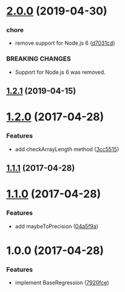 # [2.0.0](https://github.com/mljs/regression-base/compare/v1.2.1...v2.0.0) (2019-04-30)


### chore

* remove support for Node.js 6 ([d7031cd](https://github.com/mljs/regression-base/commit/d7031cd))


### BREAKING CHANGES

* Support for Node.js 6 was removed.



## [1.2.1](https://github.com/mljs/regression-base/compare/v1.2.0...v1.2.1) (2019-04-15)



<a name="1.2.0"></a>
# [1.2.0](https://github.com/mljs/regression-base/compare/v1.1.1...v1.2.0) (2017-04-28)


### Features

* add checkArrayLength method ([3cc5515](https://github.com/mljs/regression-base/commit/3cc5515))



<a name="1.1.1"></a>
## [1.1.1](https://github.com/mljs/regression-base/compare/v1.1.0...v1.1.1) (2017-04-28)



<a name="1.1.0"></a>
# [1.1.0](https://github.com/mljs/regression-base/compare/v1.0.0...v1.1.0) (2017-04-28)


### Features

* add maybeToPrecision ([04a5f9a](https://github.com/mljs/regression-base/commit/04a5f9a))



<a name="1.0.0"></a>
# 1.0.0 (2017-04-28)


### Features

* implement BaseRegression ([7920fce](https://github.com/mljs/regression-base/commit/7920fce))



